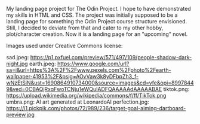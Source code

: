 My landing page project for The Odin Project. I hope to have demonstrated my skills in HTML and CSS.
The project was initially supposed to be a landing page for something the Odin Project course structure envisioned. Still, I decided to deviate from that and cater to my other hobby, plot/character creation. Now it is a landing page for an "upcoming" novel.

Images used under Creative Commons license:

sad.jpeg: https://p1.pxfuel.com/preview/571/497/109/people-shadow-dark-night.jpg
earth.jpeg: https://www.google.com/url?sa=i&url=https%3A%2F%2Fwww.pexels.com%2Fphoto%2Fearth-wallpaper-41953%2F&psig=AOvVaw3k8yDFbpZh3_f-wNzEtSiN&ust=1690864910734000&source=images&cd=vfe&opi=89978449&ved=0CBAQjRxqFwoTCNju1eWQuIADFQAAAAAdAAAAABAE
tiktok.png: https://upload.wikimedia.org/wikipedia/commons/f/ff/TikTok.png
umbra.png: AI art generated at LeonardoAI
perfection.jpg: https://i1.pickpik.com/photos/72/989/236/target-goal-aiming-dartboard-preview.jpg